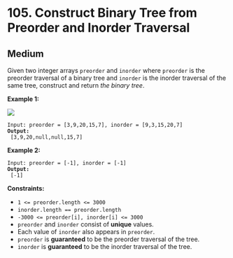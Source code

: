 # 105. Construct Binary Tree from Preorder and Inorder Traversal

## Medium



Given two integer arrays `preorder` and `inorder` where `preorder` is the preorder traversal of a binary tree and `inorder` is the inorder traversal of the same tree, construct and return _the binary tree_.

&#x20;

**Example 1:**

![](https://assets.leetcode.com/uploads/2021/02/19/tree.jpg)

<pre><code>Input: preorder = [3,9,20,15,7], inorder = [9,3,15,20,7]
<strong>Output:
</strong> [3,9,20,null,null,15,7]
</code></pre>

**Example 2:**

<pre><code>Input: preorder = [-1], inorder = [-1]
<strong>Output:
</strong> [-1]
</code></pre>

&#x20;

**Constraints:**

* `1 <= preorder.length <= 3000`
* `inorder.length == preorder.length`
* `-3000 <= preorder[i], inorder[i] <= 3000`
* `preorder` and `inorder` consist of **unique** values.
* Each value of `inorder` also appears in `preorder`.
* `preorder` is **guaranteed** to be the preorder traversal of the tree.
* `inorder` is **guaranteed** to be the inorder traversal of the tree.
